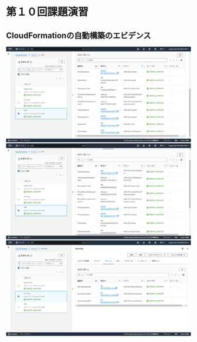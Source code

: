 # 第１０回課題演習
## CloudFormationの自動構築のエビデンス
![](images/2023-11-13_15h27_36.png)
![](images/2023-11-13_15h27_52.png)
![](images/2023-11-13_15h28_09.png)
![]()
![]()

